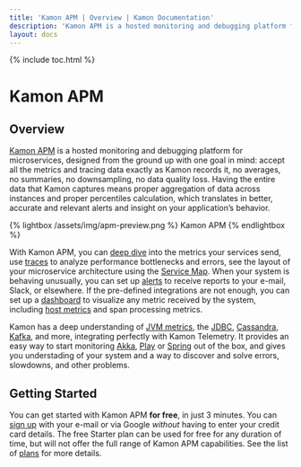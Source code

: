 ```yaml
---
title: 'Kamon APM | Overview | Kamon Documentation'
description: 'Kamon APM is a hosted monitoring and debugging platform for microservices. Monitor Akka, Play Framework, Spring and much more in just a few minutes.'
layout: docs
---
```


{% include toc.html %}

Kamon APM
===========

Overview
--------

[Kamon APM][apm] is a hosted monitoring and debugging platform for microservices, designed from the ground up with one goal in mind: accept all the metrics and tracing data exactly as Kamon records it, no averages, no summaries, no downsampling, no data quality loss. Having the entire data that Kamon captures means proper aggregation of data across instances and proper percentiles calculation, which translates in better, accurate and relevant alerts and insight on your application’s behavior.

{% lightbox /assets/img/apm-preview.png %}
Kamon APM
{% endlightbox %}

With Kamon APM, you can [deep dive][analyze] into the metrics your services send, use [traces] to analyze performance bottlenecks and errors, see the layout of your microservice architecture using the [Service Map]. When your system is behaving unusually, you can set up [alerts] to receive reports to your e-mail, Slack, or elsewhere. If the pre-defined integrations are not enough, you can set up a [dashboard] to visualize any metric received by the system, including [host metrics][hosts] and span processing metrics.

Kamon has a deep understanding of [JVM metrics], the [JDBC], [Cassandra], [Kafka], and more, integrating perfectly with Kamon Telemetry. It provides an easy way to start monitoring [Akka], [Play] or [Spring] out of the box, and gives you understading of your system and a way to discover and solve errors, slowdowns, and other problems.

Getting Started
----------------

You can get started with Kamon APM **for free**, in just 3 minutes. You can [sign up] with your e-mail or via Google _without_ having to enter your credit card details. The free Starter plan can be used for free for any duration of time, but will not offer the full range of Kamon APM capabilities. See the list of [plans] for more details.

[apm]: https://apm.kamon.io
[analyze]: ../../deep-dive/analyze/
[traces]: ../traces/overview/
[Service Map]: ../../services/service-map/
[alerts]: ../../alerts/
[dashboard]: ../../dashboards/introduction/
[hosts]: ../../hosts/
[plans]: /apm/pricing/
[sign up]: https://apm.kamon.io/signup
[JVM metrics]: ../../../instrumentation/system/jvm-metrics/
[JDBC]: ../../../instrumentation/jdbc/statement-tracing/
[Cassandra]: ../../../instrumentation/cassandra/
[Kafka]: ../../../instrumentation/kafka/product-and-consumer/
[Akka]: ../../../instrumentation/akka/
[Play]: ../../../instrumentation/play-framework/
[Spring]: ../../../instrumentation/spring/spring-mvc/
